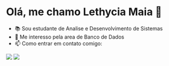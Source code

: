 # Olá, me chamo Lethycia Maia 👋

- 📚 Sou estudante de Analise e Desenvolvimento de Sistemas
- 🎲 Me interesso pela area de Banco de Dados
- 📫 Como entrar em contato comigo: 
<div> 
  <a href = "lethyciamaiacontato@gmail.com"><img src="https://img.shields.io/badge/-Gmail-%23333?style=for-the-badge&logo=gmail&logoColor=white" target="_blank"></a>
  <a href="https://www.linkedin.com/in/lethycia-maia-817a971ab/" target="_blank"><img src="https://img.shields.io/badge/-LinkedIn-%230077B5?style=for-the-badge&logo=linkedin&logoColor=white" target="_blank"></a> 
  
